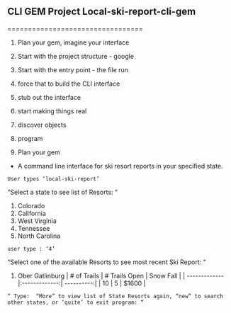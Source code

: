 ## CLI GEM Project	Local-ski-report-cli-gem
=================================

1. Plan your gem, imagine your interface
2.  Start with the project structure - google
3. Start with the entry point - the file run
4. force that to build the CLI interface
5. stub out the interface
6. start making things real
7. discover objects
8. program


1. Plan your gem
- A command line interface for ski resort reports in your specified state.

```
User types ‘local-ski-report’
```

“Select a state to see list of Resorts: “
1. Colorado
2. California
3. West Virginia 
4. Tennessee
5. North Carolina

```
user type : ‘4’
```

“Select one of the available Resorts to see most recent Ski Report: “
1. Ober Gatlinburg
| # of Trails   | # Trails Open | Snow Fall  |
| ------------- |:-------------:| ----------:|
| 10            | 5             | $1600      |
  
```
“ Type:  “More” to view list of State Resorts again, “new” to search other states, or ‘quite’ to exit program: “
```